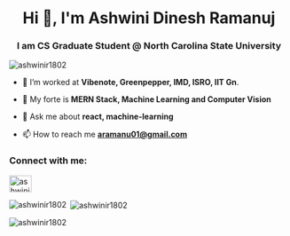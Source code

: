 <h1 align="center">Hi 👋, I'm Ashwini Dinesh Ramanuj</h1>
<h3 align="center">I am CS Graduate Student @ North Carolina State University</h3>

<p align="left"> <img src="https://komarev.com/ghpvc/?username=ashwinir1802&label=Profile%20views&color=0e75b6&style=flat" alt="ashwinir1802" /> </p>

- 🔭 I’m worked at **Vibenote, Greenpepper, IMD, ISRO, IIT Gn**.

- 🌱 My forte is **MERN Stack, Machine Learning and Computer Vision**

- 💬 Ask me about **react, machine-learning**

- 📫 How to reach me **aramanu01@gmail.com**

<h3 align="left">Connect with me:</h3>
<p align="left">
<a href="https://linkedin.com/in/ashwini-ramanuj" target="blank"><img align="center" src="https://raw.githubusercontent.com/rahuldkjain/github-profile-readme-generator/master/src/images/icons/Social/linked-in-alt.svg" alt="ashwini-ramanuj" height="30" width="40" /></a>
</p>

<p><img align="left" src="https://github-readme-stats.vercel.app/api/top-langs?username=ashwinir1802&show_icons=true&locale=en&layout=compact" alt="ashwinir1802" /></p>

<p>&nbsp;<img align="center" src="https://github-readme-stats.vercel.app/api?username=ashwinir1802&show_icons=true&locale=en" alt="ashwinir1802" /></p>

<p><img align="center" src="https://github-readme-streak-stats.herokuapp.com/?user=ashwinir1802&" alt="ashwinir1802" /></p>

